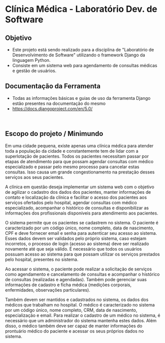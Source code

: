 # Clínica Médica - Laboratório Dev. de Software

##  Objetivo
- Este projeto está sendo realizado para a disciplina de "Laboratório de Desenvolvimento de Software" utilizando o framework Django da linguagem Python.
- Consiste em um sistema web para agendamento de consultas médicas e gestão de usuários.


## Documentação da Ferramenta

- Todas as informações básicas e guias de uso da ferramenta Django estão presentes na documentação do mesmo
- https://docs.djangoproject.com/en/5.0/
</br>

## Escopo do projeto / Minimundo

 Em uma cidade pequena, existe apenas uma clínica médica para atender toda a população da cidade e constantemente tem de lidar com a superlotação de pacientes. Todos os pacientes necessitam passar por etapas de atendimento para que possam agendar consultas com médico especializado e passar pelo mesmo processo para cancelar estas consultas. Isso causa um grande congestionamento na    prestação desses serviços aos seus pacientes.

A clínica em questão deseja implementar um sistema web com o objetivo de agilizar  o cadastro dos dados dos pacientes, manter informações de contato e localização da clínica e facilitar o acesso dos pacientes aos serviços ofertados pelo hospital, agendar consultas com médico especializado, acompanhar o histórico de consultas e disponibilizar as informações dos profissionais disponíveis para atendimento aos pacientes.

O sistema permite que os pacientes se cadastrem no sistema. O paciente é caracterizado por um código único, nome completo, data de nascimento, CPF e deve fornecer email e senha para autenticar seu acesso ao sistema. Esses dados devem ser validados pelo próprio sistema, caso estejam incorretos, o processo de login (acesso ao sistema) deve ser realizado novamente até que seja válido. É necessário que todos os usuários possuam acesso ao sistema para que possam utilizar os serviços prestados pelo hospital, presentes no sistema. 

Ao acessar o sistema, o paciente pode realizar a solicitação de serviços como agendamento e cancelamento de consultas e acompanhar o histórico de consultas (realizadas e agendadas). Também pode gerenciar suas informações de cadastro e ficha médica (medições corporais, enfermidades, observações particulares).

Também devem ser mantidos e cadastrados no sistema, os dados dos médicos que trabalham no hospital. O médico é caracterizado no sistema por um código único, nome completo, CRM, data de nascimento, especialização e email. Para realizar o cadastro de um médico no sistema, é necessário que um administrador do sistema mantenha estes dados. Além disso, o médico também deve ser capaz de manter informações do prontuário médico do paciente e acessar os seus próprios dados no sistema.
